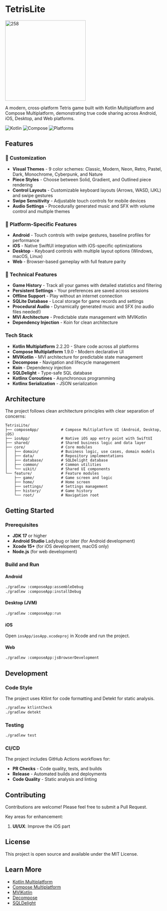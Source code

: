 # TetrisLite
<img width="258" height="258" alt="258" src="https://github.com/user-attachments/assets/de4c43fe-ba97-48d9-a3c9-ce5a901a75b0" />


A modern, cross-platform Tetris game built with Kotlin Multiplatform and Compose Multiplatform, demonstrating true code sharing across Android, iOS, Desktop, and Web platforms.

![Kotlin](https://img.shields.io/badge/Kotlin-2.2.20-blue.svg)
![Compose](https://img.shields.io/badge/Compose-1.9.0-green.svg)
![Platforms](https://img.shields.io/badge/Platforms-Android%20%7C%20iOS%20%7C%20Desktop%20%7C%20Web-orange.svg)

## Features

### 🎨 Customization
- **Visual Themes** - 9 color schemes: Classic, Modern, Neon, Retro, Pastel, Dark, Monochrome, Cyberpunk, and Nature
- **Piece Styles** - Choose between Solid, Gradient, and Outlined piece rendering
- **Control Layouts** - Customizable keyboard layouts (Arrows, WASD, IJKL) and swipe gestures
- **Swipe Sensitivity** - Adjustable touch controls for mobile devices
- **Audio Settings** - Procedurally generated music and SFX with volume control and multiple themes

### 📱 Platform-Specific Features
- **Android** - Touch controls with swipe gestures, baseline profiles for performance
- **iOS** - Native SwiftUI integration with iOS-specific optimizations
- **Desktop** - Keyboard controls with multiple layout options (Windows, macOS, Linux)
- **Web** - Browser-based gameplay with full feature parity

### 💾 Technical Features
- **Game History** - Track all your games with detailed statistics and filtering
- **Persistent Settings** - Your preferences are saved across sessions
- **Offline Support** - Play without an internet connection
- **SQLite Database** - Local storage for game records and settings
- **Procedural Audio** - Dynamically generated music and SFX (no audio files needed!)
- **MVI Architecture** - Predictable state management with MVIKotlin
- **Dependency Injection** - Koin for clean architecture

### Tech Stack
- **Kotlin Multiplatform** 2.2.20 - Share code across all platforms
- **Compose Multiplatform** 1.9.0 - Modern declarative UI
- **MVIKotlin** - MVI architecture for predictable state management
- **Decompose** - Navigation and lifecycle management
- **Koin** - Dependency injection
- **SQLDelight** - Type-safe SQL database
- **Kotlinx Coroutines** - Asynchronous programming
- **Kotlinx Serialization** - JSON serialization

## Architecture

The project follows clean architecture principles with clear separation of concerns:

```
TetrisLite/
├── composeApp/          # Compose Multiplatform UI (Android, Desktop, iOS)
├── iosApp/              # Native iOS app entry point with SwiftUI
├── shared/              # Shared business logic and data layer
├── core/                # Core modules
│   ├── domain/          # Business logic, use cases, domain models
│   ├── data/            # Repository implementations
│   ├── database/        # SQLDelight database
│   ├── common/          # Common utilities
│   └── uikit/           # Shared UI components
└── feature/             # Feature modules
    ├── game/            # Game screen and logic
    ├── home/            # Home screen
    ├── settings/        # Settings management
    ├── history/         # Game history
    └── root/            # Navigation root
```

## Getting Started

### Prerequisites
- **JDK 17** or higher
- **Android Studio** Ladybug or later (for Android development)
- **Xcode 15+** (for iOS development, macOS only)
- **Node.js** (for web development)

### Build and Run

#### Android
```bash
./gradlew :composeApp:assembleDebug
./gradlew :composeApp:installDebug
```

#### Desktop (JVM)
```bash
./gradlew :composeApp:run
```

#### iOS
Open `iosApp/iosApp.xcodeproj` in Xcode and run the project.

#### Web
```bash
./gradlew :composeApp:jsBrowserDevelopment
```

## Development

### Code Style
The project uses Ktlint for code formatting and Detekt for static analysis.

```bash
./gradlew ktlintCheck
./gradlew detekt
```

### Testing
```bash
./gradlew test
```

### CI/CD
The project includes GitHub Actions workflows for:
- **PR Checks** - Code quality, tests, and builds
- **Release** - Automated builds and deployments
- **Code Quality** - Static analysis and linting

## Contributing

Contributions are welcome! Please feel free to submit a Pull Request.

Key areas for enhancement:

1. **UI/UX**: Improve the iOS part

## License

This project is open source and available under the MIT License.

## Learn More

- [Kotlin Multiplatform](https://www.jetbrains.com/kotlin-multiplatform/)
- [Compose Multiplatform](https://www.jetbrains.com/lp/compose-multiplatform/)
- [MVIKotlin](https://github.com/arkivanov/MVIKotlin)
- [Decompose](https://github.com/arkivanov/Decompose)
- [SQLDelight](https://cashapp.github.io/sqldelight/)
